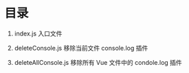 # 目录

1. index.js 入口文件

2. deleteConsole.js 移除当前文件 console.log 插件

3. deleteAllConsole.js 移除所有 Vue 文件中的 condole.log 插件
